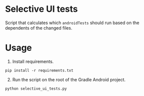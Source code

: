 # Selective UI tests

Script that calculates which `androidTests` should run based on the dependents of the changed files. 


# Usage

1. Install requirements.

```pip install -r requirements.txt```

2. Run the script on the root of the Gradle Android project.

````python selective_ui_tests.py````

